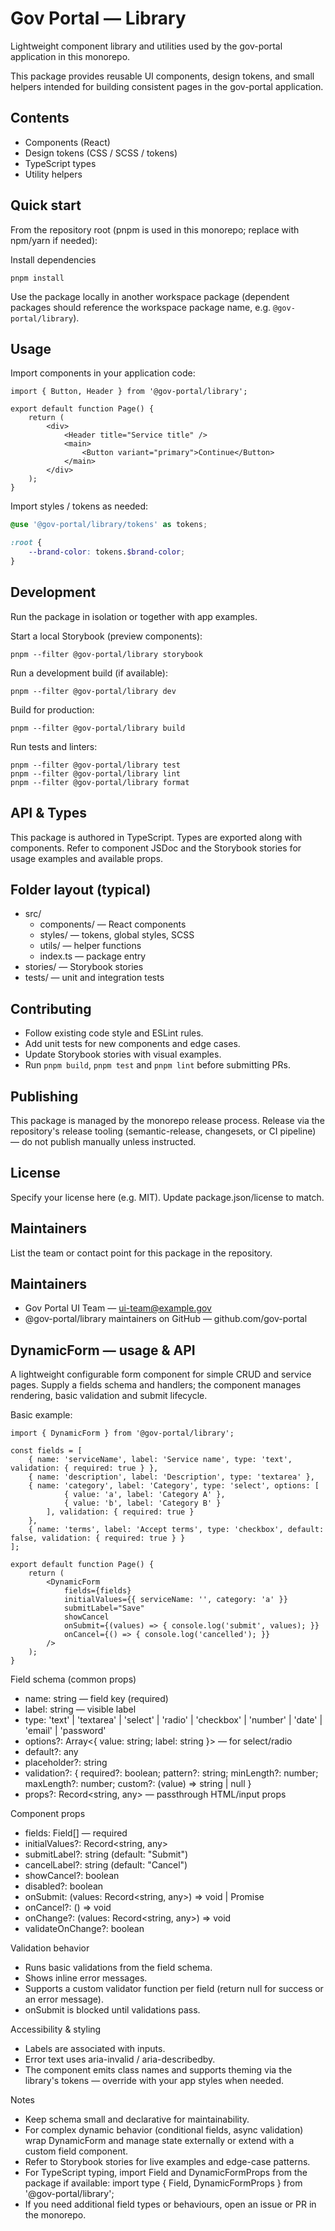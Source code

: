 # Gov Portal — Library

Lightweight component library and utilities used by the gov-portal application in this monorepo.

This package provides reusable UI components, design tokens, and small helpers intended for building consistent pages in the gov-portal application.

## Contents

- Components (React)
- Design tokens (CSS / SCSS / tokens)
- TypeScript types
- Utility helpers

## Quick start

From the repository root (pnpm is used in this monorepo; replace with npm/yarn if needed):

Install dependencies
```
pnpm install
```

Use the package locally in another workspace package (dependent packages should reference the workspace package name, e.g. `@gov-portal/library`).

## Usage

Import components in your application code:

```tsx
import { Button, Header } from '@gov-portal/library';

export default function Page() {
    return (
        <div>
            <Header title="Service title" />
            <main>
                <Button variant="primary">Continue</Button>
            </main>
        </div>
    );
}
```

Import styles / tokens as needed:

```scss
@use '@gov-portal/library/tokens' as tokens;

:root {
    --brand-color: tokens.$brand-color;
}
```

## Development

Run the package in isolation or together with app examples.

Start a local Storybook (preview components):
```
pnpm --filter @gov-portal/library storybook
```

Run a development build (if available):
```
pnpm --filter @gov-portal/library dev
```

Build for production:
```
pnpm --filter @gov-portal/library build
```

Run tests and linters:
```
pnpm --filter @gov-portal/library test
pnpm --filter @gov-portal/library lint
pnpm --filter @gov-portal/library format
```

## API & Types

This package is authored in TypeScript. Types are exported along with components. Refer to component JSDoc and the Storybook stories for usage examples and available props.

## Folder layout (typical)
- src/
    - components/       — React components
    - styles/           — tokens, global styles, SCSS
    - utils/            — helper functions
    - index.ts          — package entry
- stories/            — Storybook stories
- tests/              — unit and integration tests

## Contributing

- Follow existing code style and ESLint rules.
- Add unit tests for new components and edge cases.
- Update Storybook stories with visual examples.
- Run `pnpm build`, `pnpm test` and `pnpm lint` before submitting PRs.

## Publishing

This package is managed by the monorepo release process. Release via the repository's release tooling (semantic-release, changesets, or CI pipeline) — do not publish manually unless instructed.

## License

Specify your license here (e.g. MIT). Update package.json/license to match.

## Maintainers

List the team or contact point for this package in the repository.
## Maintainers

- Gov Portal UI Team — ui-team@example.gov
- @gov-portal/library maintainers on GitHub — github.com/gov-portal

## DynamicForm — usage & API

A lightweight configurable form component for simple CRUD and service pages. Supply a fields schema and handlers; the component manages rendering, basic validation and submit lifecycle.

Basic example:

```tsx
import { DynamicForm } from '@gov-portal/library';

const fields = [
    { name: 'serviceName', label: 'Service name', type: 'text', validation: { required: true } },
    { name: 'description', label: 'Description', type: 'textarea' },
    { name: 'category', label: 'Category', type: 'select', options: [
            { value: 'a', label: 'Category A' },
            { value: 'b', label: 'Category B' }
        ], validation: { required: true } 
    },
    { name: 'terms', label: 'Accept terms', type: 'checkbox', default: false, validation: { required: true } }
];

export default function Page() {
    return (
        <DynamicForm
            fields={fields}
            initialValues={{ serviceName: '', category: 'a' }}
            submitLabel="Save"
            showCancel
            onSubmit={(values) => { console.log('submit', values); }}
            onCancel={() => { console.log('cancelled'); }}
        />
    );
}
```

Field schema (common props)
- name: string — field key (required)
- label: string — visible label
- type: 'text' | 'textarea' | 'select' | 'radio' | 'checkbox' | 'number' | 'date' | 'email' | 'password'
- options?: Array<{ value: string; label: string }> — for select/radio
- default?: any
- placeholder?: string
- validation?: { required?: boolean; pattern?: string; minLength?: number; maxLength?: number; custom?: (value) => string | null }
- props?: Record<string, any> — passthrough HTML/input props

Component props
- fields: Field[] — required
- initialValues?: Record<string, any>
- submitLabel?: string (default: "Submit")
- cancelLabel?: string (default: "Cancel")
- showCancel?: boolean
- disabled?: boolean
- onSubmit: (values: Record<string, any>) => void | Promise<void>
- onCancel?: () => void
- onChange?: (values: Record<string, any>) => void
- validateOnChange?: boolean

Validation behavior
- Runs basic validations from the field schema.
- Shows inline error messages.
- Supports a custom validator function per field (return null for success or an error message).
- onSubmit is blocked until validations pass.

Accessibility & styling
- Labels are associated with inputs.
- Error text uses aria-invalid / aria-describedby.
- The component emits class names and supports theming via the library's tokens — override with your app styles when needed.

Notes
- Keep schema small and declarative for maintainability.
- For complex dynamic behavior (conditional fields, async validation) wrap DynamicForm and manage state externally or extend with a custom field component.
- Refer to Storybook stories for live examples and edge-case patterns.
- For TypeScript typing, import Field and DynamicFormProps from the package if available:
    import type { Field, DynamicFormProps } from '@gov-portal/library';
- If you need additional field types or behaviours, open an issue or PR in the monorepo.